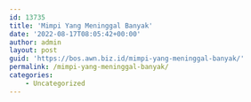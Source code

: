 ```yaml
---
id: 13735
title: 'Mimpi Yang Meninggal Banyak'
date: '2022-08-17T08:05:42+00:00'
author: admin
layout: post
guid: 'https://bos.awn.biz.id/mimpi-yang-meninggal-banyak/'
permalink: /mimpi-yang-meninggal-banyak/
categories:
    - Uncategorized
---
```



